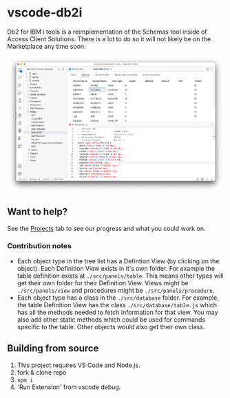 # vscode-db2i

Db2 for IBM i tools is a reimplementation of the Schemas tool inside of Access Client Solutions. There is a lot to do so it will not likely be on the Marketplace any time soon.

![](./media/main.png)

## Want to help?

See the [Projects](https://github.com/halcyon-tech/vscode-db2i/projects) tab to see our progress and what you could work on.

### Contribution notes

* Each object type in the tree list has a Defintion View (by clicking on the object). Each Definition View exists in it's own folder. For example the table definition exists at `./src/panels/table`. This means other types will get their own folder for their Definition View. Views might be `./src/panels/view` and procedures might be `./src/panels/procedure`.
* Each object type has a class in the `./src/database` folder. For example, the table Definition View has the class `./src/database/table.js` which has all the methods needed to fetch information for that view. You may also add other static methods which could be used for commands specific to the table. Other objects would also get their own class.

## Building from source

1. This project requires VS Code and Node.js.
2. fork & clone repo
3. `npm i`
4. 'Run Extension' from vscode debug.